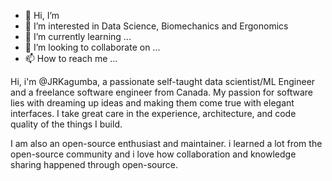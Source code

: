 - 👋 Hi, I’m 
- 👀 I’m interested in Data Science, Biomechanics and Ergonomics
- 🌱 I’m currently learning ...
- 💞️ I’m looking to collaborate on ...
- 📫 How to reach me ...

Hi, i'm @JRKagumba, a passionate self-taught data scientist/ML Engineer and a freelance software engineer from Canada. My passion for software lies with dreaming up ideas and making them come true with elegant interfaces. I take great care in the experience, architecture, and code quality of the things I build.

I am also an open-source enthusiast and maintainer. i learned a lot from the open-source community and i love how collaboration and knowledge sharing happened through open-source.

<!---
JRKagumba/JRKagumba is a ✨ special ✨ repository because its `README.md` (this file) appears on your GitHub profile.
You can click the Preview link to take a look at your changes.
--->
